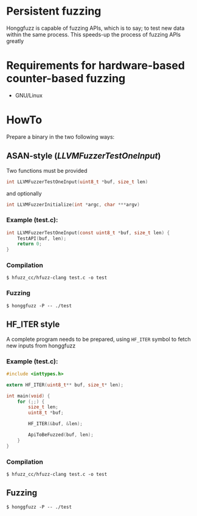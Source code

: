 # Persistent fuzzing #

Honggfuzz is capable of fuzzing APIs, which is to say; to test new data within the same process. This speeds-up the process of fuzzing APIs greatly

# Requirements for hardware-based counter-based fuzzing #
  * GNU/Linux

# HowTo #

Prepare a binary in the two following ways:

## ASAN-style (_LLVMFuzzerTestOneInput_) ##

Two functions must be provided

```c
int LLVMFuzzerTestOneInput(uint8_t *buf, size_t len)
````

and optionally

```c
int LLVMFuzzerInitialize(int *argc, char ***argv)
```

### Example (test.c):
```c
int LLVMFuzzerTestOneInput(const uint8_t *buf, size_t len) {
	TestAPI(buf, len);
	return 0;
}
```

### Compilation
```shell
$ hfuzz_cc/hfuzz-clang test.c -o test
```

### Fuzzing
```shell
$ honggfuzz -P -- ./test
```

## HF_ITER style ##

A complete program needs to be prepared, using ```HF_ITER``` symbol to fetch new inputs from honggfuzz

### Example (test.c):

```c
#include <inttypes.h>

extern HF_ITER(uint8_t** buf, size_t* len);

int main(void) {
	for (;;) {
		size_t len;
		uint8_t *buf;

		HF_ITER(&buf, &len);

		ApiToBeFuzzed(buf, len);
	}
}
```

### Compilation

```shell
$ hfuzz_cc/hfuzz-clang test.c -o test
```

## Fuzzing

```
$ honggfuzz -P -- ./test
```
